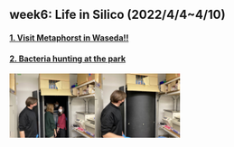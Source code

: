 ## week6: Life in Silico (2022/4/4~4/10)

####  [1. Visit Metaphorst in Waseda!!](1/1.md)

####  [2. Bacteria hunting at the park](2/2.md)

<img width="30%" alt="img" src="images/IMG_4301.HEIC"><img width="30%" alt="img" src="images/IMG_4302.HEIC">
